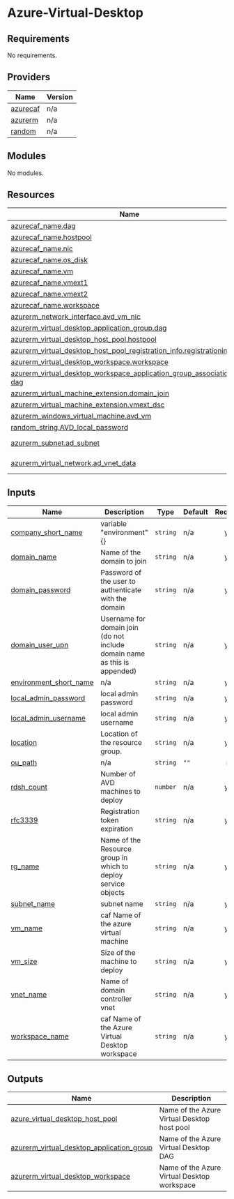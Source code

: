 # Azure-Virtual-Desktop
## Requirements

No requirements.

## Providers

| Name | Version |
|------|---------|
| <a name="provider_azurecaf"></a> [azurecaf](#provider\_azurecaf) | n/a |
| <a name="provider_azurerm"></a> [azurerm](#provider\_azurerm) | n/a |
| <a name="provider_random"></a> [random](#provider\_random) | n/a |

## Modules

No modules.

## Resources

| Name | Type |
|------|------|
| [azurecaf_name.dag](https://registry.terraform.io/providers/aztfmod/azurecaf/latest/docs/resources/name) | resource |
| [azurecaf_name.hostpool](https://registry.terraform.io/providers/aztfmod/azurecaf/latest/docs/resources/name) | resource |
| [azurecaf_name.nic](https://registry.terraform.io/providers/aztfmod/azurecaf/latest/docs/resources/name) | resource |
| [azurecaf_name.os_disk](https://registry.terraform.io/providers/aztfmod/azurecaf/latest/docs/resources/name) | resource |
| [azurecaf_name.vm](https://registry.terraform.io/providers/aztfmod/azurecaf/latest/docs/resources/name) | resource |
| [azurecaf_name.vmext1](https://registry.terraform.io/providers/aztfmod/azurecaf/latest/docs/resources/name) | resource |
| [azurecaf_name.vmext2](https://registry.terraform.io/providers/aztfmod/azurecaf/latest/docs/resources/name) | resource |
| [azurecaf_name.workspace](https://registry.terraform.io/providers/aztfmod/azurecaf/latest/docs/resources/name) | resource |
| [azurerm_network_interface.avd_vm_nic](https://registry.terraform.io/providers/hashicorp/azurerm/latest/docs/resources/network_interface) | resource |
| [azurerm_virtual_desktop_application_group.dag](https://registry.terraform.io/providers/hashicorp/azurerm/latest/docs/resources/virtual_desktop_application_group) | resource |
| [azurerm_virtual_desktop_host_pool.hostpool](https://registry.terraform.io/providers/hashicorp/azurerm/latest/docs/resources/virtual_desktop_host_pool) | resource |
| [azurerm_virtual_desktop_host_pool_registration_info.registrationinfo](https://registry.terraform.io/providers/hashicorp/azurerm/latest/docs/resources/virtual_desktop_host_pool_registration_info) | resource |
| [azurerm_virtual_desktop_workspace.workspace](https://registry.terraform.io/providers/hashicorp/azurerm/latest/docs/resources/virtual_desktop_workspace) | resource |
| [azurerm_virtual_desktop_workspace_application_group_association.ws-dag](https://registry.terraform.io/providers/hashicorp/azurerm/latest/docs/resources/virtual_desktop_workspace_application_group_association) | resource |
| [azurerm_virtual_machine_extension.domain_join](https://registry.terraform.io/providers/hashicorp/azurerm/latest/docs/resources/virtual_machine_extension) | resource |
| [azurerm_virtual_machine_extension.vmext_dsc](https://registry.terraform.io/providers/hashicorp/azurerm/latest/docs/resources/virtual_machine_extension) | resource |
| [azurerm_windows_virtual_machine.avd_vm](https://registry.terraform.io/providers/hashicorp/azurerm/latest/docs/resources/windows_virtual_machine) | resource |
| [random_string.AVD_local_password](https://registry.terraform.io/providers/hashicorp/random/latest/docs/resources/string) | resource |
| [azurerm_subnet.ad_subnet](https://registry.terraform.io/providers/hashicorp/azurerm/latest/docs/data-sources/subnet) | data source |
| [azurerm_virtual_network.ad_vnet_data](https://registry.terraform.io/providers/hashicorp/azurerm/latest/docs/data-sources/virtual_network) | data source |

## Inputs

| Name | Description | Type | Default | Required |
|------|-------------|------|---------|:--------:|
| <a name="input_company_short_name"></a> [company\_short\_name](#input\_company\_short\_name) | variable "environment" {} | `string` | n/a | yes |
| <a name="input_domain_name"></a> [domain\_name](#input\_domain\_name) | Name of the domain to join | `string` | n/a | yes |
| <a name="input_domain_password"></a> [domain\_password](#input\_domain\_password) | Password of the user to authenticate with the domain | `string` | n/a | yes |
| <a name="input_domain_user_upn"></a> [domain\_user\_upn](#input\_domain\_user\_upn) | Username for domain join (do not include domain name as this is appended) | `string` | n/a | yes |
| <a name="input_environment_short_name"></a> [environment\_short\_name](#input\_environment\_short\_name) | n/a | `string` | n/a | yes |
| <a name="input_local_admin_password"></a> [local\_admin\_password](#input\_local\_admin\_password) | local admin password | `string` | n/a | yes |
| <a name="input_local_admin_username"></a> [local\_admin\_username](#input\_local\_admin\_username) | local admin username | `string` | n/a | yes |
| <a name="input_location"></a> [location](#input\_location) | Location of the resource group. | `string` | n/a | yes |
| <a name="input_ou_path"></a> [ou\_path](#input\_ou\_path) | n/a | `string` | `""` | no |
| <a name="input_rdsh_count"></a> [rdsh\_count](#input\_rdsh\_count) | Number of AVD machines to deploy | `number` | n/a | yes |
| <a name="input_rfc3339"></a> [rfc3339](#input\_rfc3339) | Registration token expiration | `string` | n/a | yes |
| <a name="input_rg_name"></a> [rg\_name](#input\_rg\_name) | Name of the Resource group in which to deploy service objects | `string` | n/a | yes |
| <a name="input_subnet_name"></a> [subnet\_name](#input\_subnet\_name) | subnet name | `string` | n/a | yes |
| <a name="input_vm_name"></a> [vm\_name](#input\_vm\_name) | caf Name of the azure virtual machine | `string` | n/a | yes |
| <a name="input_vm_size"></a> [vm\_size](#input\_vm\_size) | Size of the machine to deploy | `string` | n/a | yes |
| <a name="input_vnet_name"></a> [vnet\_name](#input\_vnet\_name) | Name of domain controller vnet | `string` | n/a | yes |
| <a name="input_workspace_name"></a> [workspace\_name](#input\_workspace\_name) | caf Name of the Azure Virtual Desktop workspace | `string` | n/a | yes |

## Outputs

| Name | Description |
|------|-------------|
| <a name="output_azure_virtual_desktop_host_pool"></a> [azure\_virtual\_desktop\_host\_pool](#output\_azure\_virtual\_desktop\_host\_pool) | Name of the Azure Virtual Desktop host pool |
| <a name="output_azurerm_virtual_desktop_application_group"></a> [azurerm\_virtual\_desktop\_application\_group](#output\_azurerm\_virtual\_desktop\_application\_group) | Name of the Azure Virtual Desktop DAG |
| <a name="output_azurerm_virtual_desktop_workspace"></a> [azurerm\_virtual\_desktop\_workspace](#output\_azurerm\_virtual\_desktop\_workspace) | Name of the Azure Virtual Desktop workspace |
